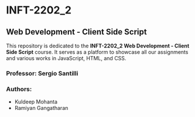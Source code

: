 # INFT-2202_2
## Web Development - Client Side Script

This repository is dedicated to the **INFT-2202_2 Web Development - Client Side Script** course. It serves as a platform to showcase all our assignments and various works in JavaScript, HTML, and CSS.

### Professor: Sergio Santilli

### Authors:
- Kuldeep Mohanta
- Ramiyan Gangatharan
